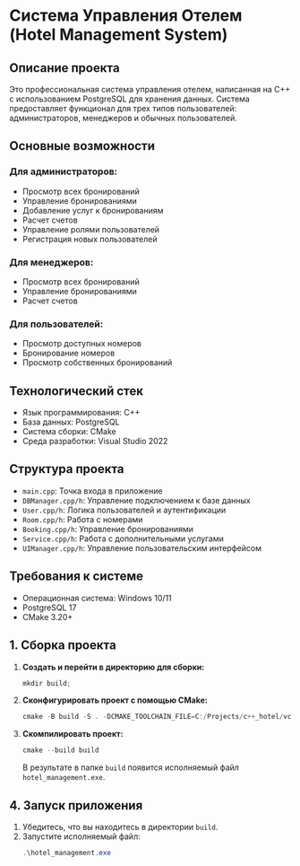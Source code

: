 # Система Управления Отелем (Hotel Management System)

## Описание проекта

Это профессиональная система управления отелем, написанная на C++ с использованием PostgreSQL для хранения данных. Система предоставляет функционал для трех типов пользователей: администраторов, менеджеров и обычных пользователей.

## Основные возможности

### Для администраторов:
- Просмотр всех бронирований
- Управление бронированиями
- Добавление услуг к бронированиям
- Расчет счетов
- Управление ролями пользователей
- Регистрация новых пользователей

### Для менеджеров:
- Просмотр всех бронирований
- Управление бронированиями
- Расчет счетов

### Для пользователей:
- Просмотр доступных номеров
- Бронирование номеров
- Просмотр собственных бронирований

## Технологический стек

- Язык программирования: C++
- База данных: PostgreSQL
- Система сборки: CMake
- Среда разработки: Visual Studio 2022

## Структура проекта

- `main.cpp`: Точка входа в приложение
- `DBManager.cpp/h`: Управление подключением к базе данных
- `User.cpp/h`: Логика пользователей и аутентификации
- `Room.cpp/h`: Работа с номерами
- `Booking.cpp/h`: Управление бронированиями
- `Service.cpp/h`: Работа с дополнительными услугами
- `UIManager.cpp/h`: Управление пользовательским интерфейсом

## Требования к системе

- Операционная система: Windows 10/11
- PostgreSQL 17
- CMake 3.20+


## 1. Сборка проекта 

1.  **Создать и перейти в директорию для сборки:**
    ```powershell
    mkdir build;
    ```

2.  **Сконфигурировать проект с помощью CMake:**
    ```powershell
    cmake -B build -S . -DCMAKE_TOOLCHAIN_FILE=C:/Projects/c++_hotel/vcpkg/scripts/buildsystems/vcpkg.cmake -DVCPKG_TARGET_TRIPLET=x64-mingw-dynamic

3.  **Скомпилировать проект:**
    ```powershell
    cmake --build build
    ```
    В результате в папке `build` появится исполняемый файл `hotel_management.exe`.

## 4. Запуск приложения

1.  Убедитесь, что вы находитесь в директории `build`.
2.  Запустите исполняемый файл:
    ```powershell
    .\hotel_management.exe
    ```